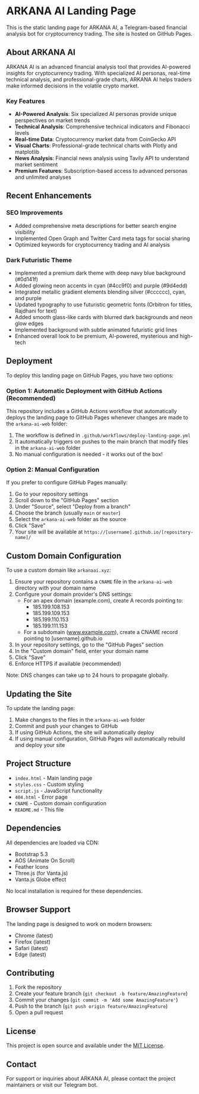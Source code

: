 # ARKANA AI Landing Page

This is the static landing page for ARKANA AI, a Telegram-based financial analysis bot for cryptocurrency trading. The site is hosted on GitHub Pages.

## About ARKANA AI

ARKANA AI is an advanced financial analysis tool that provides AI-powered insights for cryptocurrency trading. With specialized AI personas, real-time technical analysis, and professional-grade charts, ARKANA AI helps traders make informed decisions in the volatile crypto market.

### Key Features

- **AI-Powered Analysis**: Six specialized AI personas provide unique perspectives on market trends
- **Technical Analysis**: Comprehensive technical indicators and Fibonacci levels
- **Real-time Data**: Cryptocurrency market data from CoinGecko API
- **Visual Charts**: Professional-grade technical charts with Plotly and matplotlib
- **News Analysis**: Financial news analysis using Tavily API to understand market sentiment
- **Premium Features**: Subscription-based access to advanced personas and unlimited analyses

## Recent Enhancements

### SEO Improvements
- Added comprehensive meta descriptions for better search engine visibility
- Implemented Open Graph and Twitter Card meta tags for social sharing
- Optimized keywords for cryptocurrency trading and AI analysis

### Dark Futuristic Theme
- Implemented a premium dark theme with deep navy blue background (#0d141f)
- Added glowing neon accents in cyan (#4cc9f0) and purple (#9d4edd)
- Integrated metallic gradient elements blending silver (#cccccc), cyan, and purple
- Updated typography to use futuristic geometric fonts (Orbitron for titles, Rajdhani for text)
- Added smooth glass-like cards with blurred dark backgrounds and neon glow edges
- Implemented background with subtle animated futuristic grid lines
- Enhanced overall look to be premium, AI-powered, mysterious and high-tech

## Deployment

To deploy this landing page on GitHub Pages, you have two options:

### Option 1: Automatic Deployment with GitHub Actions (Recommended)

This repository includes a GitHub Actions workflow that automatically deploys the landing page to GitHub Pages whenever changes are made to the `arkana-ai-web` folder:

1. The workflow is defined in `.github/workflows/deploy-landing-page.yml`
2. It automatically triggers on pushes to the main branch that modify files in the `arkana-ai-web` folder
3. No manual configuration is needed - it works out of the box!

### Option 2: Manual Configuration

If you prefer to configure GitHub Pages manually:

1. Go to your repository settings
2. Scroll down to the "GitHub Pages" section
3. Under "Source", select "Deploy from a branch"
4. Choose the branch (usually `main` or `master`)
5. Select the `arkana-ai-web` folder as the source
6. Click "Save"
7. Your site will be available at `https://[username].github.io/[repository-name]/`

## Custom Domain Configuration

To use a custom domain like `arkanaai.xyz`:

1. Ensure your repository contains a `CNAME` file in the `arkana-ai-web` directory with your domain name
2. Configure your domain provider's DNS settings:
   - For an apex domain (example.com), create A records pointing to:
     - 185.199.108.153
     - 185.199.109.153
     - 185.199.110.153
     - 185.199.111.153
   - For a subdomain (www.example.com), create a CNAME record pointing to [username].github.io
3. In your repository settings, go to the "GitHub Pages" section
4. In the "Custom domain" field, enter your domain name
5. Click "Save"
6. Enforce HTTPS if available (recommended)

Note: DNS changes can take up to 24 hours to propagate globally.

## Updating the Site

To update the landing page:

1. Make changes to the files in the `arkana-ai-web` folder
2. Commit and push your changes to GitHub
3. If using GitHub Actions, the site will automatically deploy
4. If using manual configuration, GitHub Pages will automatically rebuild and deploy your site

## Project Structure

- `index.html` - Main landing page
- `styles.css` - Custom styling
- `script.js` - JavaScript functionality
- `404.html` - Error page
- `CNAME` - Custom domain configuration
- `README.md` - This file

## Dependencies

All dependencies are loaded via CDN:
- Bootstrap 5.3
- AOS (Animate On Scroll)
- Feather Icons
- Three.js (for Vanta.js)
- Vanta.js Globe effect

No local installation is required for these dependencies.

## Browser Support

The landing page is designed to work on modern browsers:
- Chrome (latest)
- Firefox (latest)
- Safari (latest)
- Edge (latest)

## Contributing

1. Fork the repository
2. Create your feature branch (`git checkout -b feature/AmazingFeature`)
3. Commit your changes (`git commit -m 'Add some AmazingFeature'`)
4. Push to the branch (`git push origin feature/AmazingFeature`)
5. Open a pull request

## License

This project is open source and available under the [MIT License](LICENSE).

## Contact

For support or inquiries about ARKANA AI, please contact the project maintainers or visit our Telegram bot.